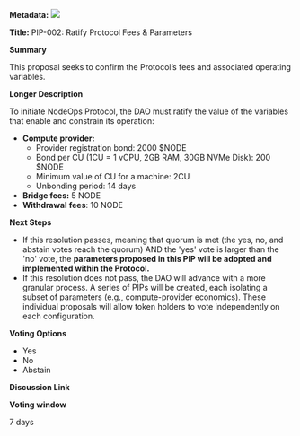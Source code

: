 **Metadata:** [![](https://img.shields.io/badge/Status-Discussion-lightgrey)]()

**Title:** PIP-002: Ratify Protocol Fees & Parameters

**Summary**

This proposal seeks to confirm the Protocol’s fees and associated operating variables.

**Longer Description**

To initiate NodeOps Protocol, the DAO must ratify the value of the variables that enable and constrain its operation:

- **Compute provider:**
    - Provider registration bond: 2000 $NODE
    - Bond per CU (1CU = 1 vCPU, 2GB RAM, 30GB NVMe Disk): 200 $NODE
    - Minimum value of CU for a machine: 2CU
    - Unbonding period: 14 days
- **Bridge fees:** 5 NODE
- **Withdrawal** **fees**: 10 NODE

**Next Steps**

- If this resolution passes, meaning that quorum is met (the yes, no, and abstain votes reach the quorum) AND the 'yes' vote is larger than the 'no' vote, the **parameters proposed in this PIP will be adopted and implemented within the Protocol.**
- If this resolution does not pass, the DAO will advance with a more granular process. A series of PIPs will be created, each isolating a subset of parameters (e.g., compute-provider economics). These individual proposals will allow token holders to vote independently on each configuration.

**Voting Options**

- Yes
- No
- Abstain

**Discussion Link**

**Voting window**

7 days
